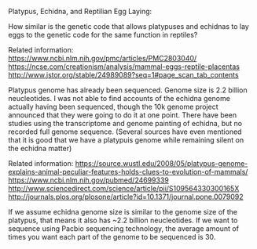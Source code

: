Platypus, Echidna, and Reptilian Egg Laying:

How similar is the genetic code that allows platypuses and echidnas to lay eggs to the genetic code for the same function in reptiles?

Related information:
https://www.ncbi.nlm.nih.gov/pmc/articles/PMC2803040/
https://ncse.com/creationism/analysis/mammal-eggs-reptile-placentas
http://www.jstor.org/stable/24989089?seq=1#page_scan_tab_contents

Platypus genome has already been sequenced. Genome size is 2.2 billion neucleotides.
I was not able to find accounts of the echidna genome actually having been sequenced, though the 10k genome project announced that they were going to do it at one point. There have been studies using the transcriptome and genome painting of echidna, but no recorded full genome sequence. (Several sources have even mentioned that it is good that we have a platypuis genome while remaining silent on the echidna matter)

Related information:
https://source.wustl.edu/2008/05/platypus-genome-explains-animal-peculiar-features-holds-clues-to-evolution-of-mammals/
https://www.ncbi.nlm.nih.gov/pubmed/24699339
http://www.sciencedirect.com/science/article/pii/S109564330300165X
http://journals.plos.org/plosone/article?id=10.1371/journal.pone.0079092

If we assume echidna genome size is similar to the genome size of the platypus, that means it also has ~2.2 billion neucleotides.
If we want to sequence using Pacbio sequencing technology, the average amount of times you want each part of the genome to be sequenced is 30.
